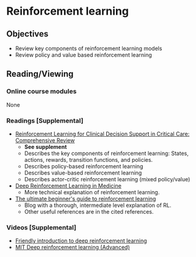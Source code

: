 # Reinforcement learning
## Objectives
- Review key components of reinforcement learning models
- Review policy and value based reinforcement learning
## Reading/Viewing
### Online course modules
None
### Readings [Supplemental]
- [Reinforcement Learning for Clinical Decision Support in Critical Care: Comprehensive Review](https://www.ncbi.nlm.nih.gov/pmc/articles/PMC7400046/)
  - **See supplement**
  - Describes the key components of reinforcement learning: States, actions, rewards, transition functions, and policies.
  - Describes policy-based reinforcement learning
  - Describes value-based reinforcement learning
  - Describes actor-critic reinforcement learning (mixed policy/value)
- [Deep Reinforcement Learning in Medicine](https://pubmed.ncbi.nlm.nih.gov/30815460/)
  - More technical explanation of reinforcement learning.
- [The ultimate beginner's guide to reinforcement learning](https://towardsdatascience.com/the-ultimate-beginners-guide-to-reinforcement-learning-588c071af1ec)
  - Blog with a thorough, intermediate level explanation of RL. 
  - Other useful references are in the cited references.
### Videos [Supplemental]
- [Friendly introduction to deep reinforcement learning](https://www.youtube.com/watch?v=SgC6AZss478)
- [MIT Deep reinforcement learning (Advanced)](https://www.youtube.com/watch?v=i6Mi2_QM3rA)
